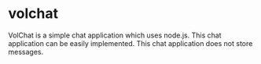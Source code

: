 # volchat
VolChat is a simple chat application which uses node.js. This chat application can be easily implemented. This chat application does not store messages.
